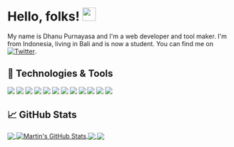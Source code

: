 <!-- More info, tips and tricks for making GitHub Profile README can be found in my article at https://towardsdatascience.com/build-a-stunning-readme-for-your-github-profile-9b80434fe5d7 -->

<!--[![Header](https://raw.githubusercontent.com/MartinHeinz/MartinHeinz/master/readme_header.png "Header")](https://martinheinz.dev/)-->

# Hello, folks! <img src="https://raw.githubusercontent.com/MartinHeinz/MartinHeinz/master/wave.gif" width="30px">

My name is Dhanu Purnayasa and I'm a web developer and tool maker. I'm from Indonesia, living in Bali and is now a student. You can find me on [![Twitter][1.2]][1].

<!-- 
## &#x270d; Blog & Writing

Apart from coding, I also maintain a blog - you can find my articles on my website at [martinheinz.dev](https://martinheinz.dev/) as well as on [Medium](https://medium.com/@martin.heinz) and [DEV.to](https://dev.to/martinheinz). 
-->

## 🔧 Technologies & Tools
![](https://img.shields.io/badge/OS-Windows-informational?style=flat&logo=windows&logoColor=white&color=2bbc8a)
![](https://img.shields.io/badge/Board-Arduino-informational?style=flat&logo=arduino&logoColor=white&color=2bbc8a)
![](https://img.shields.io/badge/Board-RaspberryPI-informational?style=flat&logo=raspberrypi&logoColor=white&color=2bbc8a)
![](https://img.shields.io/badge/Code-Python-informational?style=flat&logo=python&logoColor=white&color=2bbc8a)
![](https://img.shields.io/badge/Code-C-informational?style=flat&logo=c&logoColor=white&color=2bbc8a)
![](https://img.shields.io/badge/Code-TypeScript-informational?style=flat&logo=typescript&logoColor=white&color=2bbc8a)
![](https://img.shields.io/badge/Code-PHP-informational?style=flat&logo=php&logoColor=white&color=2bbc8a)
![](https://img.shields.io/badge/Code-JavaScript-informational?style=flat&logo=javascript&logoColor=white&color=2bbc8a)
![](https://img.shields.io/badge/Tool-Git-informational?style=flat&logo=git&logoColor=white&color=2bbc8a)
![](https://img.shields.io/badge/Tool-Github-informational?style=flat&logo=github&logoColor=white&color=2bbc8a)
![](https://img.shields.io/badge/Tool-Electron-informational?style=flat&logo=electron&logoColor=white&color=2bbc8a)
![](https://img.shields.io/badge/Tool-React-informational?style=flat&logo=react&logoColor=white&color=2bbc8a)


## &#x1f4c8; GitHub Stats

<a href="https://github.com/dhanuprys/dhanuprys">
  <img align="center" src="https://github-readme-stats.vercel.app/api/top-langs/?username=dhanuprys&hide=html&title_color=ffffff&text_color=c9cacc&icon_color=2bbc8a&bg_color=1d1f21" />
</a>
<a href="https://github.com/dhanuprys/dhanuprys">
  <img align="center" src="https://github-readme-stats.vercel.app/api?username=dhanuprys&show_icons=true&line_height=27&count_private=true&title_color=ffffff&text_color=c9cacc&icon_color=2bbc8a&bg_color=1d1f21" alt="Martin's GitHub Stats" />
</a>

<a href="https://github.com/dhanuprys/straight-it">
  <img align="center" src="https://github-readme-stats.vercel.app/api/pin/?username=dhanuprys&repo=straight-it&title_color=ffffff&text_color=c9cacc&icon_color=2bbc8a&bg_color=1d1f21" />
</a>


<a href="https://github.com/dhanuprys/yuna-botemulator">
  <img align="center" src="https://github-readme-stats.vercel.app/api/pin/?username=dhanuprys&repo=yuna-botemulator&title_color=ffffff&text_color=c9cacc&icon_color=2bbc8a&bg_color=1d1f21" />
</a>    

<!-- links to social media icons -->

<!-- icons with padding -->

[1.1]: http://i.imgur.com/tXSoThF.png (twitter icon with padding)
[2.1]: http://i.imgur.com/0o48UoR.png (github icon with padding)

<!-- icons without padding -->

[1.2]: http://i.imgur.com/wWzX9uB.png (twitter icon without padding)
[2.2]: http://i.imgur.com/9I6NRUm.png (github icon without padding)
[3.2]: https://raw.githubusercontent.com/MartinHeinz/MartinHeinz/master/linkedin-3-16.png (LinkedIn icon without padding)


<!-- links to your social media accounts -->

[1]: https://twitter.com/dhanuprys
[2]: https://github.com/dhanuprys
[3]: https://instagram.com/dhanuprys


<!-- Resources -->
<!-- Icons: https://simpleicons.org/ -->
<!-- GitHub Stats: https://github.com/anuraghazra/github-readme-stats -->
<!-- Emojis: https://emojipedia.org/emoji/ -->
<!-- HTML Emojis: https://www.fileformat.info/index.htm -->
<!-- Shields: https://shields.io/ -->
<!-- Awesome GitHub Profile README: https://github.com/abhisheknaiidu/awesome-github-profile-readme -->
